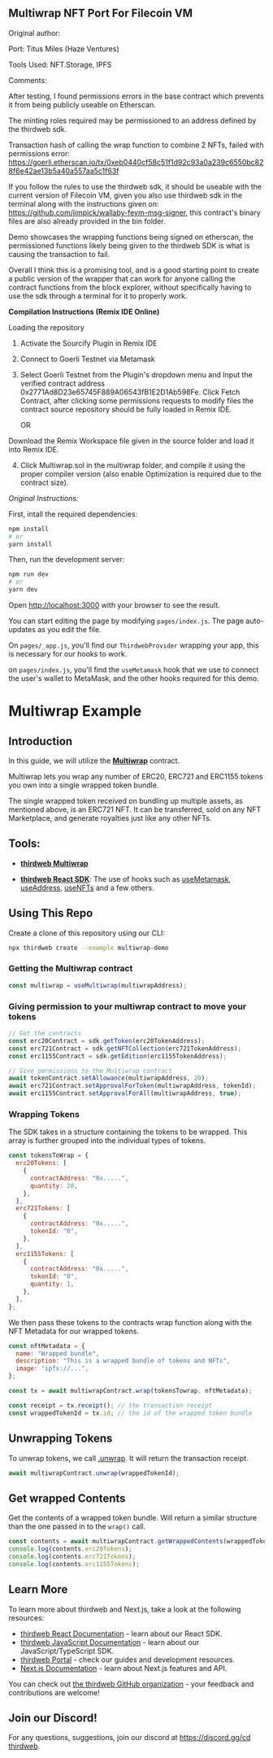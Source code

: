## Multiwrap NFT Port For Filecoin VM

Original author:

Port: Titus Miles (Haze Ventures)

Tools Used: NFT.Storage, IPFS

Comments:

After testing, I found permissions errors in the base contract which prevents it from being publicly useable on Etherscan.

The minting roles required may be permissioned to an address defined by the thirdweb sdk.

Transaction hash of calling the wrap function to combine 2 NFTs, failed with permissions error: https://goerli.etherscan.io/tx/0xeb0440cf58c51f1d92c93a0a239c6550bc828f6e42ae13b5a40a557aa5c1f63f

If you follow the rules to use the thirdweb sdk, it should be useable with the current version of Filecoin VM, given you also use thirdweb sdk in the terminal along with the instructions given on: https://github.com/jimpick/wallaby-fevm-msg-signer, this contract's binary files are also already provided in the bin folder.

Demo showcases the wrapping functions being signed on etherscan, the permissioned functions likely being given to the thirdweb SDK is what is causing the transaction to fail.


Overall I think this is a promising tool, and is a good starting point to create a public version of the wrapper that can work for anyone calling the contract functions from the block explorer, without specifically having to use the sdk through a terminal for it to properly work.

**Compilation Instructions (Remix IDE Online)**

Loading the repository 

1. Activate the Sourcify Plugin in Remix IDE
2. Connect to Goerli Testnet via Metamask
3. Select Goerli Testnet from the Plugin's dropdown menu and Input the verified contract address 0x2771Ad8D23e65745F889A06543fB1E2D1Ab598Fe. Click Fetch Contract, after clicking some permissions requests to modify files the contract source repository should be fully loaded in Remix IDE.

    OR

  Download the Remix Workspace file given in the source folder and load it into Remix IDE.

4. Click Multiwrap.sol in the multiwrap folder, and compile it using the proper compiler version (also enable Optimization is required due to the contract size).

*Original Instructions:*

First, intall the required dependencies:

```bash
npm install
# or
yarn install
```

Then, run the development server:

```bash
npm run dev
# or
yarn dev
```

Open [http://localhost:3000](http://localhost:3000) with your browser to see the result.

You can start editing the page by modifying `pages/index.js`. The page auto-updates as you edit the file.

On `pages/_app.js`, you'll find our `ThirdwebProvider` wrapping your app, this is necessary for our hooks to work.

on `pages/index.js`, you'll find the `useMetamask` hook that we use to connect the user's wallet to MetaMask, and the other hooks required for this demo.

# Multiwrap Example

## Introduction

In this guide, we will utilize the [**Multiwrap**](https://portal.thirdweb.com/typescript/sdk.multiwrap) contract.

Multiwrap lets you wrap any number of ERC20, ERC721 and ERC1155 tokens you own into a single wrapped token bundle.

The single wrapped token received on bundling up multiple assets, as mentioned above, is an ERC721 NFT. It can be transferred, sold on any NFT Marketplace, and generate royalties just like any other NFTs.

## Tools:

- [**thirdweb Multiwrap**](https://portal.thirdweb.com/typescript/sdk.multiwrap)

- [**thirdweb React SDK**](https://docs.thirdweb.com/react): The use of hooks such as [useMetamask](https://portal.thirdweb.com/react/react.usemetamask), [useAddress](https://portal.thirdweb.com/react/react.useaddress), [useNFTs](https://portal.thirdweb.com/react/react.usenfts) and a few others.

## Using This Repo

Create a clone of this repository using our CLI:

```bash
npx thirdweb create --example multiwrap-demo
```

### Getting the Multiwrap contract

```js
const multiwrap = useMultiwrap(multiwrapAddress);
```

### Giving permission to your multiwrap contract to move your tokens

```js
// Get the contracts
const erc20Contract = sdk.getToken(erc20TokenAddress);
const erc721Contract = sdk.getNFTCollection(erc721TokenAddress);
const erc1155Contract = sdk.getEdition(erc1155TokenAddress);

// Give permissions to the Multiwrap contract
await tokenContract.setAllowance(multiwrapAddress, 20);
await erc721Contract.setApprovalForToken(multiwrapAddress, tokenId);
await erc1155Contract.setApprovalForAll(multiwrapAddress, true);
```

### Wrapping Tokens

The SDK takes in a structure containing the tokens to be wrapped. This array is further grouped into the individual types of tokens.

```js
const tokensToWrap = {
  erc20Tokens: [
    {
      contractAddress: "0x.....",
      quantity: 20,
    },
  ],
  erc721Tokens: [
    {
      contractAddress: "0x.....",
      tokenId: "0",
    },
  ],
  erc1155Tokens: [
    {
      contractAddress: "0x.....",
      tokenId: "0",
      quantity: 1,
    },
  ],
};
```

We then pass these tokens to the contracts wrap function along with the NFT Metadata for our wrapped tokens.

```jsx
const nftMetadata = {
  name: "Wrapped bundle",
  description: "This is a wrapped bundle of tokens and NFTs",
  image: "ipfs://...",
};
```

```jsx
const tx = await multiwrapContract.wrap(tokensTowrap, nftMetadata);

const receipt = tx.receipt(); // the transaction receipt
const wrappedTokenId = tx.id; // the id of the wrapped token bundle
```

## Unwrapping Tokens

To unwrap tokens, we call [.unwrap](https://portal.thirdweb.com/typescript/sdk.multiwrap.unwrap). It will return the transaction receipt.

```jsx
await multiwrapContract.unwrap(wrappedTokenId);
```

## Get wrapped Contents

Get the contents of a wrapped token bundle. Will return a similar structure than the one passed in to the `wrap()` call.

```jsx
const contents = await multiwrapContract.getWrappedContents(wrappedTokenId);
console.log(contents.erc20Tokens);
console.log(contents.erc721Tokens);
console.log(contents.erc1155Tokens);
```

## Learn More

To learn more about thirdweb and Next.js, take a look at the following resources:

- [thirdweb React Documentation](https://docs.thirdweb.com/react) - learn about our React SDK.
- [thirdweb JavaScript Documentation](https://docs.thirdweb.com/react) - learn about our JavaScript/TypeScript SDK.
- [thirdweb Portal](https://docs.thirdweb.com/react) - check our guides and development resources.
- [Next.js Documentation](https://nextjs.org/docs) - learn about Next.js features and API.

You can check out [the thirdweb GitHub organization](https://github.com/thirdweb-dev) - your feedback and contributions are welcome!

## Join our Discord!

For any questions, suggestions, join our discord at [https://discord.gg/cd thirdweb](https://discord.gg/thirdweb).
